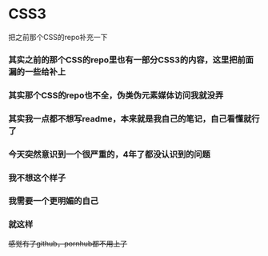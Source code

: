# CSS3
把之前那个CSS的repo补充一下
### 其实之前的那个CSS的repo里也有一部分CSS3的内容，这里把前面漏的一些给补上
### 其实那个CSS的repo也不全，伪类伪元素媒体访问我就没弄
### 其实我一点都不想写readme，本来就是我自己的笔记，自己看懂就行了
### 今天突然意识到一个很严重的，4年了都没认识到的问题

### 我不想这个样子
### 我需要一个更明媚的自己
### 就这样
<del>感觉有了github，pornhub都不用上了</del>
